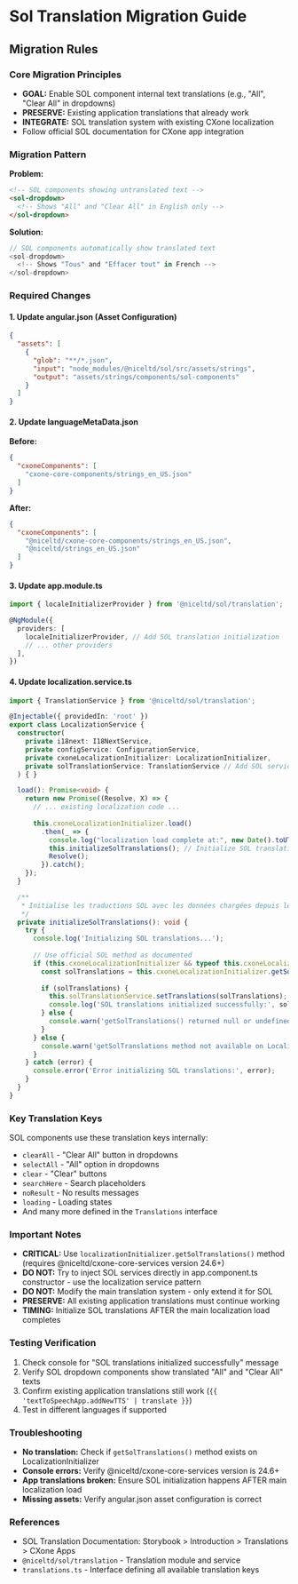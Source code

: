 # Sol Translation Migration Guide

## Migration Rules

### Core Migration Principles
- **GOAL:** Enable SOL component internal text translations (e.g., "All", "Clear All" in dropdowns)
- **PRESERVE:** Existing application translations that already work
- **INTEGRATE:** SOL translation system with existing CXone localization
- Follow official SOL documentation for CXone app integration

### Migration Pattern

**Problem:**
```html
<!-- SOL components showing untranslated text -->
<sol-dropdown>
  <!-- Shows "All" and "Clear All" in English only -->
</sol-dropdown>
```

**Solution:**
```typescript
// SOL components automatically show translated text
<sol-dropdown>
  <!-- Shows "Tous" and "Effacer tout" in French -->
</sol-dropdown>
```

### Required Changes

#### 1. Update angular.json (Asset Configuration)
```json
{
  "assets": [
    {
      "glob": "**/*.json",
      "input": "node_modules/@niceltd/sol/src/assets/strings",
      "output": "assets/strings/components/sol-components"
    }
  ]
}
```

#### 2. Update languageMetaData.json
**Before:**
```json
{
  "cxoneComponents": [
    "cxone-core-components/strings_en_US.json"
  ]
}
```

**After:**
```json
{
  "cxoneComponents": [
    "@niceltd/cxone-core-components/strings_en_US.json",
    "@niceltd/strings_en_US.json"
  ]
}
```

#### 3. Update app.module.ts
```typescript
import { localeInitializerProvider } from '@niceltd/sol/translation';

@NgModule({
  providers: [
    localeInitializerProvider, // Add SOL translation initialization
    // ... other providers
  ],
})
```

#### 4. Update localization.service.ts
```typescript
import { TranslationService } from '@niceltd/sol/translation';

@Injectable({ providedIn: 'root' })
export class LocalizationService {
  constructor(
    private i18next: I18NextService,
    private configService: ConfigurationService,
    private cxoneLocalizationInitializer: LocalizationInitializer,
    private solTranslationService: TranslationService // Add SOL service
  ) { }

  load(): Promise<void> {
    return new Promise((Resolve, X) => {
      // ... existing localization code ...
      
      this.cxoneLocalizationInitializer.load()
        .then(_ => {
          console.log("localization load complete at:", new Date().toUTCString());
          this.initializeSolTranslations(); // Initialize SOL translations
          Resolve();
        }).catch();
    });
  }

  /**
   * Initialise les traductions SOL avec les données chargées depuis le serveur
   */
  private initializeSolTranslations(): void {
    try {
      console.log('Initializing SOL translations...');
      
      // Use official SOL method as documented
      if (this.cxoneLocalizationInitializer && typeof this.cxoneLocalizationInitializer.getSolTranslations === 'function') {
        const solTranslations = this.cxoneLocalizationInitializer.getSolTranslations();
        
        if (solTranslations) {
          this.solTranslationService.setTranslations(solTranslations);
          console.log('SOL translations initialized successfully:', solTranslations);
        } else {
          console.warn('getSolTranslations() returned null or undefined');
        }
      } else {
        console.warn('getSolTranslations method not available on LocalizationInitializer');
      }
    } catch (error) {
      console.error('Error initializing SOL translations:', error);
    }
  }
}
```

### Key Translation Keys
SOL components use these translation keys internally:
- `clearAll` - "Clear All" button in dropdowns
- `selectAll` - "All" option in dropdowns  
- `clear` - "Clear" buttons
- `searchHere` - Search placeholders
- `noResult` - No results messages
- `loading` - Loading states
- And many more defined in the `Translations` interface

### Important Notes
- **CRITICAL:** Use `localizationInitializer.getSolTranslations()` method (requires @niceltd/cxone-core-services version 24.6+)
- **DO NOT:** Try to inject SOL services directly in app.component.ts constructor - use the localization service pattern
- **DO NOT:** Modify the main translation system - only extend it for SOL
- **PRESERVE:** All existing application translations must continue working
- **TIMING:** Initialize SOL translations AFTER the main localization load completes

### Testing Verification
1. Check console for "SOL translations initialized successfully" message
2. Verify SOL dropdown components show translated "All" and "Clear All" texts
3. Confirm existing application translations still work (`{{ 'textToSpeechApp.addNewTTS' | translate }}`)
4. Test in different languages if supported

### Troubleshooting
- **No translation:** Check if `getSolTranslations()` method exists on LocalizationInitializer
- **Console errors:** Verify @niceltd/cxone-core-services version is 24.6+
- **App translations broken:** Ensure SOL initialization happens AFTER main localization load
- **Missing assets:** Verify angular.json asset configuration is correct

### References
- SOL Translation Documentation: Storybook > Introduction > Translations > CXone Apps
- `@niceltd/sol/translation` - Translation module and service
- `translations.ts` - Interface defining all available translation keys